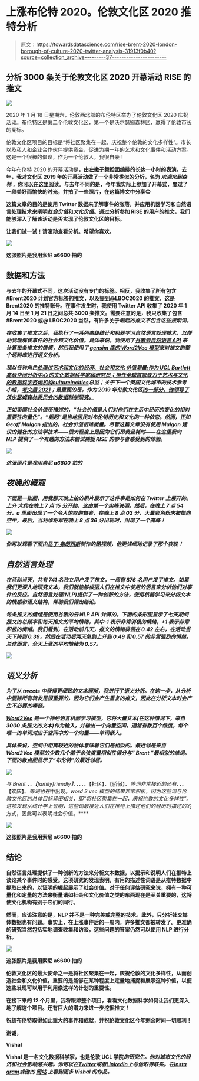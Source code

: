 # 上涨布伦特 2020。伦敦文化区 2020 推特分析

> 原文：<https://towardsdatascience.com/rise-brent-2020-london-borough-of-culture-2020-twitter-analysis-31913f0b40?source=collection_archive---------37----------------------->

## 分析 3000 条关于伦敦文化区 2020 开幕活动 RISE 的推文

![](img/837f823011fa243914817be02cad7b2b.png)

2020 年 1 月 18 日星期六，伦敦西北部的布伦特区举办了伦敦文化区 2020 庆祝活动。布伦特区是第二个伦敦文化区，第一个是沃尔瑟姆森林区，赢得了伦敦市长的竞标。

伦敦文化区项目的目标是“将社区聚集在一起，庆祝整个伦敦的文化多样性”。市长以及私人和企业合作伙伴提供资金，促进为期一年的艺术和文化事件和活动方案。这是一个很棒的倡议，作为一个伦敦人，我很自豪！

今年布伦特 2020 的开幕活动是[](https://www.brent2020.co.uk/programmes/rise/)**，由[左撇子舞蹈团](http://southpawdancecompany.co.uk/)编排的长达一小时的表演。去年，我对文化区 2019 年的开幕活动做了一个非常类似的分析，名为 ***欢迎来到森林*** ，你[可以在这里](/welcome-to-the-forest-london-borough-of-culture-2019-twitter-analysis-9ea25cf4f033)阅读。与去年不同的是，今年我实际上参加了开幕式，度过了一段美好而愉快的时光，并拍了一些照片，在这篇博文中分享😊**

**这篇文章的目的是使用 Twitter 数据来了解事件的涨落，并应用机器学习和自然语言处理技术来阐明*社会价值*和*文化价值*。通过分析参加 **RISE** 的用户的推文，我们能够深入了解该活动是否实现了伦敦文化区的目标。**

**让我们试一试！请滚动查看分析。希望你喜欢。**

**![](img/08bcf21a18be8636e2c02c6c782ae1c6.png)**

**这张照片是我用索尼 a6600 拍的**

## **数据和方法**

**与去年的开幕式不同，这次活动没有专门的标签。相反，我收集了所有包含#Brent2020 计划官方标签的推文，以及提到@LBOC2020 的推文，这是 Brent2020 的推特账号。在事件发生时，我使用 Twitter API 收集了 2020 年 1 月 14 日至 1 月 21 日之间总共 3000 条推文。需要注意的是，我只收集了包含#Brent2020 或@ LBOC2020 当然，有许多关于*崛起的推文不包含这些搜索词。***

***在收集了推文之后，我执行了一系列高级统计和机器学习自然语言处理技术，以帮助我理解该事件的社会和文化价值。具体来说，我使用了[谷歌云自然语言 API](https://cloud.google.com/natural-language/) 来计算每条推文的情感，然后我使用了 [gensim 库的 Word2Vec 模型](https://radimrehurek.com/gensim/models/word2vec.html)来对推文的整个语料库进行语义分析。***

***我以各种角色[处理过艺术和文化的*经济、社会*和*文化* *价值*测量:作为 UCL Bartlett 高级空间分析中心
的文化数据科学家和研究员；担任全球首家致力于艺术与文化的数据科学咨询机构](https://www.vishalkumar.london/about)[**cultureincities**](http://cultureincities.com/)总监；关于下一个英国文化城市的技术参考小组，[考文垂 2021](https://coventry2021.co.uk/)；最重要的是，作为 2019 年伦敦文化区[的一部分，他领导了沃尔瑟姆森林委员会的数据科学研究。](https://wfculture.co.uk/)***

***正如英国社会价值所描述的，“社会价值是人们对他们在生活中经历的变化的相对重要性的量化”。“崛起”是当地居民对布伦特历史和文化的一种依恋。然而，正如 Geoff Mulgan 指出的，社会价值很难衡量。尽管这篇文章没有使用 Mulgan 建议的健壮的方法学技术——很大程度上是因为它们昂贵且耗时——在这里我向 NLP 提供了一个有趣的方法来尝试捕捉 **RISE** 的参与者感受到的体验。***

***![](img/361a9ee1034dc841c87d36a59d9342a5.png)***

***这张照片是我用索尼 a6600 拍的***

## ***夜晚的概观***

***下面是一张图，用我那天晚上拍的照片展示了这件事是如何在 Twitter 上展开的。 ***上升*** 大约在晚上 7 点 15 分开始，这由第一个尖峰说明。然后，在晚上 7 点 54 分，a 里面出现了一个令人惊叹的舞者，在晚上 8 点 03 分，大量彩色粉末被抛向空中，最后，当利维将军在晚上 8 点 36 分出现时，出现了一个高峰！***

***![](img/777979059d9222ceb19d15788eba4da0.png)***

***你可以观看下面由[马丁·弗朗西斯](https://www.youtube.com/channel/UCMQdWx1-B7B-VRfD2-uETRw)制作的酷视频，他更详细地记录了那个夜晚！***

## ***自然语言处理***

***在活动当天，共有 741 名独立用户发了推文，一周有 876 名用户发了推文。如果我们更深入地研究文本，我们就能够根据人们在推文中使用的语言来分析他们对事件的反应。自然语言处理(NLP)提供了一种创新的方法，使用机器学习来分析文本的情感和语义结构，帮助我们得出结论。***

***每条推文的情绪是使用谷歌的云 NLP API 计算的。下面的条形图显示了七天期间推文的总频率和每天推文的平均情绪，其中-1 表示非常消极的情绪，+1 表示非常积极的情绪。我们看到，在活动前几天，推文的情绪徘徊在 0.42 左右，在活动当天下降到 0.36，然后在活动后两天急剧上升到 0.49 和 0.57 的非常强烈的情绪。总体而言，全天上涨的平均情绪为 0.57。***

***![](img/b07f98727117375689f8daf87f92d3b4.png)***

## ***语义分析***

***为了从 tweets 中获得更细致的文本理解，我进行了语义分析。在这一步，从分析中删除所有转发是很重要的，因为它们会产生重复的推文，因此在分析文本时会产生不必要的噪音。***

***[Word2Vec](https://en.wikipedia.org/wiki/Word2vec) 是一个神经语言机器学习模型，它将大量文本(在这种情况下，来自 3000 条推文的文本)作为输入，并输出一个向量空间，通常有数百个维度，每个唯一的单词对应于空间中的一个向量——单词嵌入。***

***具体来说，空间中距离较近的物体意味着它们是相似的。*最近邻*是来自 Word2Vec 模型的少数几个基于余弦度量相似性得分与“ *Brent* ”最相似的单词。下面的散点图显示了“*布伦特*”的最近邻居。***

***![](img/ea854434210cfebbc03eabfac1f6a357.png)***

***与 *Brent* 、*、【familyfriendly】、*、*、*、*、【社区】、【骄傲】、*等词非常接近的还有*、*、*、【欢庆】、*等词也在*中出现。*word 2 vec 模型的结果非常积极，因为这些词与伦敦文化区的总体目标紧密相关，即“将社区聚集在一起，庆祝伦敦的文化多样性”。这项发现从统计学上证明，这些词最接近人们在推特上描述他们的经历时描述的*的方式，因此可以表明社会价值。****

****![](img/3498d455d78332f43a7dd75a8f09c304.png)****

****这张照片是我用索尼 a6600 拍的****

## ****结论****

****自然语言处理提供了一种创新的方法来分析文本数据，以揭示和说明人们在推特上谈论某个事件时的感受。这项研究的发现表明，有用的描述性词语是从推特数据中提取出来的，以证明**的崛起**展示了社会价值。对于任何评估研究来说，拥有一种可量化和定量的方法来衡量诸如社会和文化价值之类的东西现在是至关重要的，这将使文化机构有别于它们的同行。****

****然而，应该注意的是，NLP 并不是一种完美或完整的技术。此外，只分析社交媒体数据也有问题。事实上，在**上涨**事件后的一周内，许多推文都被转发了。更准确的研究当然包括实地调查收集和访谈，这些问题的答案仍然可以使用 NLP 进行分析。****

****![](img/73354b6a21788e16cb717d7bbb9a5dce.png)****

****这张照片是我用索尼 a6600 拍的****

****伦敦文化区的最大使命之一是将社区聚集在一起，庆祝伦敦的文化多样性，从而创造社会和文化价值。重要的是能够在某种程度上定量地捕捉和展示这种价值，以便这些发现可以用于利用像这样的计划的重要性。****

****在接下来的 12 个月里，我将跟踪整个项目，看看文化数据科学如何让我们更深入地了解这个项目。还有巨大的潜力来进一步挖掘推文！****

****祝贺布伦特取得如此重大的事件和成就，并祝伦敦文化区今年剩余时间一切顺利！****

****谢谢，****

****Vishal****

****Vishal 是一名文化数据科学家，也是伦敦 UCL 学院[](https://www.ucl.ac.uk/bartlett/)**的研究生。他对城市文化的经济和社会影响感兴趣。你可以在*[*Twitter*](https://twitter.com/vishalkumarldn)*或者*[*LinkedIn*](https://www.linkedin.com/in/vishalkumarlondon/)*上与他取得联系。在*[*insta gram*](https://www.instagram.com/vishalkumar.london/)*或他的* [*网站*](https://vishalkumar.london/) *上看到更多 Vishal 的作品。******